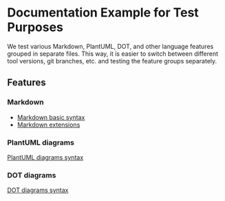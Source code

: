 # Documentation Example for Test Purposes

We test various Markdown, PlantUML, DOT, and other language features grouped in separate 
files. This way, it is easier to switch between different tool versions, git branches, 
etc. and testing the feature groups separately.


## Features

### Markdown

* [Markdown basic syntax](Markdown/CommonMark/basic.md)
* [Markdown extensions](Markdown/extensions/extensions.md)

### PlantUML diagrams

[PlantUML diagrams syntax](PlantUML/plantuml.md)

### DOT diagrams

[DOT diagrams syntax](DOT/dot.md)

